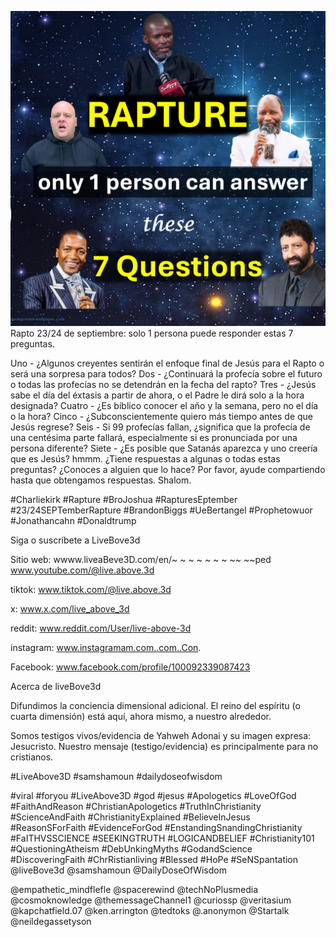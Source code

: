 ![Video cover image](../cover.jpg)
Rapto 23/24 de septiembre: solo 1 persona puede responder estas 7 preguntas.

Uno - ¿Algunos creyentes sentirán el enfoque final de Jesús para el Rapto o será una sorpresa para todos?
Dos - ¿Continuará la profecía sobre el futuro o todas las profecías no se detendrán en la fecha del rapto?
Tres - ¿Jesús sabe el día del éxtasis a partir de ahora, o el Padre le dirá solo a la hora designada?
Cuatro - ¿Es bíblico conocer el año y la semana, pero no el día o la hora?
Cinco - ¿Subconscientemente quiero más tiempo antes de que Jesús regrese?
Seis - Si 99 profecías fallan, ¿significa que la profecía de una centésima parte fallará, especialmente si es pronunciada por una persona diferente?
Siete - ¿Es posible que Satanás aparezca y uno creería que es Jesús?
hmmm.
¿Tiene respuestas a algunas o todas estas preguntas?
¿Conoces a alguien que lo hace?
Por favor, ayude compartiendo hasta que obtengamos respuestas.
Shalom.


#Charliekirk #Rapture #BroJoshua #RapturesEptember #23/24SEPTemberRapture #BrandonBiggs #UeBertangel #Prophetowuor #Jonathancahn #Donaldtrump

Siga o suscríbete a LiveBove3d

Sitio web: wwww.liveaBeve3D.com/en/~ ~ ~ ~ ~ ~ ~ ~~ ~~ped www.youtube.com/@live.above.3d

tiktok: www.tiktok.com/@live.above.3d

x: www.x.com/live_above_3d

reddit: www.reddit.com/User/live-above-3d

instagram: www.instagramam.com..com..Con.

Facebook: www.facebook.com/profile/100092339087423

Acerca de liveBove3d


Difundimos la conciencia dimensional adicional. El reino del espíritu (o cuarta dimensión) está aquí, ahora mismo, a nuestro alrededor.

Somos testigos vivos/evidencia de Yahweh Adonai y su imagen expresa: Jesucristo. Nuestro mensaje (testigo/evidencia) es principalmente para no cristianos.

#LiveAbove3D #samshamoun #dailydoseofwisdom

#viral #foryou #LiveAbove3D #god #jesus #Apologetics #LoveOfGod  #FaithAndReason #ChristianApologetics #TruthInChristianity #ScienceAndFaith #ChristianityExplained #BelieveInJesus #ReasonSForFaith #EvidenceForGod #EnstandingSnandingChristianity #FaITHVSSCIENCE #SEEKINGTRUTH #LOGICANDBELIEF #Christianity101 #QuestioningAtheism #DebUnkingMyths #GodandScience #DiscoveringFaith #ChrRistianliving #Blessed #HoPe #SeNSpantation
@liveBove3d @samshamoun @DailyDoseOfWisdom

@empathetic_mindflefle @spacerewind @techNoPlusmedia @cosmoknowledge @themessageChannel1 @curiossp @veritasium @kapchatfield.07 @ken.arrington @tedtoks @.anonymon @Startalk @neildegassetyson







